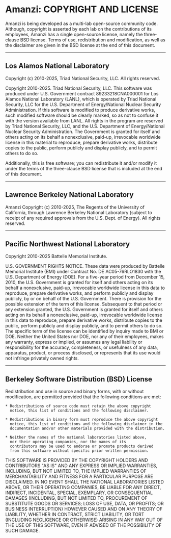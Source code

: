 # Amanzi: COPYRIGHT AND LICENSE

Amanzi is being developed as a multi-lab open-source community code.
Although, copyright is asserted by each lab on the contributions of
its employees, Amanzi has a single open-source license, namely the
three-clause BSD license.  Terms of use, redistribution and
modification, as well as the disclaimer are given in the BSD license
at the end of this document.

----------------------------------------------
Los Alamos National Laboratory
----------------------------------------------
 
  Copyright (c) 2010-2025, Triad National Security, LLC.
  All rights reserved.
   
  Copyright 2010-2025. Triad National Security, LLC. This software was 
  produced under U.S. Government contract 89233218CNA000001 for Los Alamos 
  National Laboratory (LANL), which is operated by Triad National Security, 
  LLC for the U.S. Department of Energy/National Nuclear Security 
  Administration. If this software is modified to produce derivative works, 
  such modified software should be clearly marked, so as not to confuse it 
  with the version available from LANL. All rights in the program are 
  reserved by Triad National Security, LLC, and the U.S. Department of 
  Energy/National Nuclear Security Administration. The Government is 
  granted for itself and others acting on its behalf a nonexclusive, 
  paid-up, irrevocable worldwide license in this material to reproduce, 
  prepare derivative works, distribute copies to the public, perform 
  publicly and display publicly, and to permit others to do so.
  
  Additionally, this is free software; you can redistribute it and/or 
  modify it under the terms of the three-clause BSD license that is 
  included at the end of this document. 

----------------------------------------------
Lawrence Berkeley National Laboratory
----------------------------------------------

  Amanzi Copyright (c) 2010-2025, The Regents of the University of
  California, through Lawrence Berkeley National Laboratory  (subject to
  receipt of any required approvals from the U.S. Dept. of Energy).  All
  rights reserved.

----------------------------------------------
Pacific Northwest National Laboratory
----------------------------------------------

  Copyright 2010-2025 Battelle Memorial Institute.

  U.S. GOVERNMENT RIGHTS NOTICE.  These data were produced by Battelle
  Memorial Institute (BMI) under Contract No. DE AC05-76RLO1830 with
  the U.S. Department of Energy (DOE).  For a five-year period from
  December 15, 2010, the U.S. Government is granted for itself and
  others acting on its behalf a nonexclusive, paid-up, irrevocable
  worldwide license in this data to reproduce, prepare derivative
  works, and perform publicly and display publicly, by or on behalf of
  the U.S. Government.  There is provision for the possible extension
  of the term of this license.  Subsequent to that period or any
  extension granted, the U.S. Government is granted for itself and
  others acting on its behalf a nonexclusive, paid-up, irrevocable
  worldwide license in this data to reproduce, prepare derivative
  works, distribute copies to the public, perform publicly and display
  publicly, and to permit others to do so.  The specific term of the
  license can be identified by inquiry made to BMI or DOE.  Neither
  the United States nor DOE, nor any of their employees, makes any
  warranty, express or implied, or assumes any legal liability or
  responsibility for the accuracy, completeness, or usefulness of any
  data, apparatus, product, or process disclosed, or represents that
  its use would not infringe privately owned rights.

----------------------------------------------
Berkeley Software Distribution (BSD) License
----------------------------------------------

  Redistribution and use in source and binary forms, with or without
  modification, are permitted provided that the following conditions
  are met:

    * Redistributions of source code must retain the above copyright
      notice, this list of conditions and the following disclaimer.

    * Redistributions in binary form must reproduce the above copyright
      notice, this list of conditions and the following disclaimer in the
      documentation and/or other materials provided with the distribution.

    * Neither the names of the national laboratories listed above, 
      nor their operating companies, nor the names of its
      contributors may be used to endorse or promote products derived
      from this software without specific prior written permission.

  THIS SOFTWARE IS PROVIDED BY THE COPYRIGHT HOLDERS AND CONTRIBUTORS
  "AS IS" AND ANY EXPRESS OR IMPLIED WARRANTIES, INCLUDING, BUT NOT
  LIMITED TO, THE IMPLIED WARRANTIES OF MERCHANTABILITY AND FITNESS
  FOR A PARTICULAR PURPOSE ARE DISCLAIMED. IN NO EVENT SHALL THE
  NATIONAL LABORATORIES LISTED ABOVE, OR THEIR OPERATING COMPANIES, BE
  LIABLE FOR ANY DIRECT, INDIRECT, INCIDENTAL, SPECIAL, EXEMPLARY, OR
  CONSEQUENTIAL DAMAGES (INCLUDING, BUT NOT LIMITED TO, PROCUREMENT OF
  SUBSTITUTE GOODS OR SERVICES; LOSS OF USE, DATA, OR PROFITS; OR
  BUSINESS INTERRUPTION) HOWEVER CAUSED AND ON ANY THEORY OF
  LIABILITY, WHETHER IN CONTRACT, STRICT LIABILITY, OR TORT (INCLUDING
  NEGLIGENCE OR OTHERWISE) ARISING IN ANY WAY OUT OF THE USE OF THIS
  SOFTWARE, EVEN IF ADVISED OF THE POSSIBILITY OF SUCH DAMAGE.

